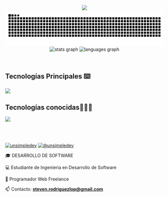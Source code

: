 

<div align="center">
  <img height="200"   src="https://imgs.search.brave.com/h9vQA9qdjztFkWDkQtG2nf80N4teTVlBGfWkAPsKbkA/rs:fit:860:0:0:0/g:ce/aHR0cHM6Ly9tZWRp/YTMuZ2lwaHkuY29t/L21lZGlhL3YxLlky/bGtQVGM1TUdJM05q/RXhibVp5TjJrMlpY/QjJjM0F3ZFhoeFl6/TjZjRzR4WkRGeGNu/UmplbTB5WW1SMlkz/bDBZVzg0TUNabGNE/MTJNVjluYVdaelgz/TmxZWEpqYUNaamRE/MW4vd3dnMXN1VWlU/YkNZOEg4dklBL2dp/cGh5LmdpZg.gif"  />
</div>


<img src="https://raw.githubusercontent.com/stivimoon/stivimoon/output/snake.svg" alt="Snake animation" />

<div align="center">
  <img src="https://github-readme-stats.vercel.app/api?username=stivimoon&hide_title=false&hide_rank=false&show_icons=true&include_all_commits=true&count_private=true&disable_animations=false&theme=dracula&locale=en&hide_border=false&order=1" height="150" alt="stats graph"  />
  <img src="https://github-readme-stats.vercel.app/api/top-langs?username=stivimoon&locale=en&hide_title=false&layout=compact&card_width=320&langs_count=5&theme=dracula&hide_border=false&order=2" height="150" alt="languages graph"  />
</div>


<br clear="both">

<br>

<h2 >Tecnologías Principales ⌨️</h2>
<!--tech stack icons-->
<p align="left">
  <a href="https://skillicons.dev">
    <img src="https://skillicons.dev/icons?i=py,fastapi,java,spring,js,ts,react,tailwind,nextjs,nodejs,css,html,redux,mysql,mongodb,postman,git,github,gcp,bash,linux,docker,&perline=12" />
  </a>
</p>
<h2 >Tecnologías conocidas👨🏻‍💻</h2>
<!--tech stack icons-->
<p align="left">
  <a href="https://skillicons.dev">
    <img src="https://skillicons.dev/icons?i=py,django,java,spring,js,ts,react,redux,nextjs,nodejs,nestjs,css,html,materialui,vite,cpp,redux,mysql,mongodb,postman,git,netlify,github,gcp,vscode,bash,linux,docker,ai,ps,&perline=12" />
  </a>
</p>

<br>


<br clear="both">
<!--Intro start-->
<p align="left">
  <a href="https://www.linkedin.com/in/johan-steven-rodriguez-lopez/" target="blank"><img align="center" src="https://img.shields.io/badge/LinkedIn-0077B5?style=for-the-badge&logo=linkedin&logoColor=white" alt="unsimpledev"/></a>
  <a href = "mailto:steven.rodriguezlop@gmail.com" target="blank"><img align="center" src="https://img.shields.io/badge/Gmail-D14836?style=for-the-badge&logo=gmail&logoColor=white" alt="@unsimpledev"  /></a>
</p>
<p align="left">
🎓 DESARROLLO DE SOFTWARE 

💻 Estudiante de Ingenieria en Desarrollo de Software 

📝 Programador Web Freelance 

📫 Contacto: **steven.rodriguezlop@gmail.com**
<!--Intro end-->
  </p>




